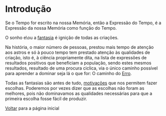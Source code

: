 # Introdução

Se o Tempo for escrito na nossa Memória,  então a Expressão do Tempo, é a Expressão da nossa Memória como função do Tempo.

O sonho e\ou a [fantasia](./FANTASIA.md) é ignição de todas as criações.

Na história, o maior número de pessoas, prestou mais tempo de atenção aos astros e só à pouco tempo tem prestado atenção às qualidades de criação, isto é, à ciência propriamente dita, na lista de expressões de resultados positivos que beneficiam a população, sendo estes mesmos resultados, resultado de uma procura ciclica, via o único caminho possível para aprender a dominar seja lá o que for: O caminho do [Erro](../404.md).

Todas as fantasias são antes de tudo, [motivações](./APP.md) que nos permitem fazer escolhas. Poderemos por vezes dizer que as escolhas não foram as melhores, pois não dominavamos as qualidades necessárias para que a primeira escolha fosse fácil de produzir.

[Voltar](./README.md) para a página inicial
